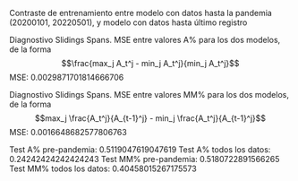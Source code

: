 Contraste de entrenamiento entre modelo con datos hasta la pandemia (20200101, 20220501), y modelo con datos hasta último registro

Diagnostivo Slidings Spans. MSE entre valores A\% para los dos modelos, de la forma
 $$\frac{max_j A_t^j - min_j A_t^j}{min_j A_t^j}$$
MSE: 0.0029871701814666706

Diagnostivo Slidings Spans. MSE entre valores MM\% para los dos modelos, de la forma
 $$max_j \frac{A_t^j}{A_{t-1}^j} - min_j \frac{A_t^j}{A_{t-1}^j}$$
MSE: 0.0016648682577806763

Test A% pre-pandemia: 0.5119047619047619
Test A% todos los datos: 0.24242424242424243
Test MM% pre-pandemia: 0.5180722891566265
Test MM% todos los datos: 0.40458015267175573
